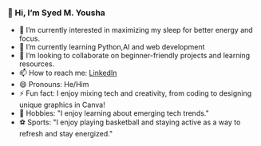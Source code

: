 ### 👋 Hi, I’m Syed M. Yousha
- 👀 I’m currently interested in maximizing my sleep for better energy and focus.
- 🌱 I’m currently learning Python,AI and web development
- 💞️ I’m looking to collaborate on beginner-friendly projects and learning resources.
- 📫 How to reach me: [LinkedIn](https://www.linkedin.com/in/syed-m-yousha-39a30a267)
- 😄 Pronouns: He/Him
- ⚡ Fun fact: I enjoy mixing tech and creativity, from coding to designing unique graphics in Canva!
- 🎨 Hobbies: "I enjoy learning about emerging tech trends."
- ⚽ Sports: "I enjoy playing basketball and staying active as a way to refresh and stay energized."

